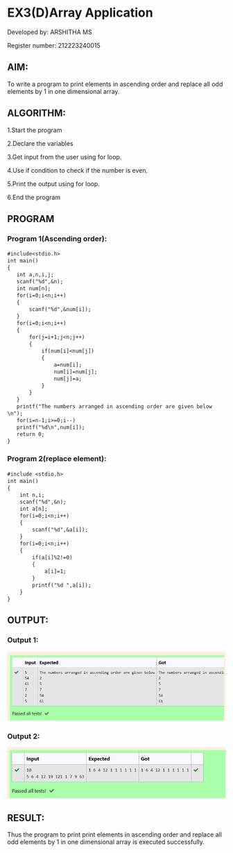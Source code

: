 # EX3(D)Array Application
Developed by: ARSHITHA MS

Register number: 212223240015
 ## AIM:
 To write a program to print elements in ascending order and replace all odd elements by 1 in one dimensional array.
 ## ALGORITHM:
 1.Start the program

 2.Declare the variables

 3.Get input from the user using for loop.

 4.Use if condition to check if the number is even.
 
 5.Print the output using for loop.

 6.End the program

 
 ## PROGRAM
 ### Program 1(Ascending order):
 ```
#include<stdio.h>
int main()
{
    int a,n,i,j;
    scanf("%d",&n);
    int num[n];
    for(i=0;i<n;i++)
    {
        scanf("%d",&num[i]);
    }
    for(i=0;i<n;i++)
    {
        for(j=i+1;j<n;j++)
        {
            if(num[i]<num[j])
            {
                a=num[i];
                num[i]=num[j];
                num[j]=a;
            }
        }
    }
    printf("The numbers arranged in ascending order are given below \n");
    for(i=n-1;i>=0;i--)
    printf("%d\n",num[i]);
    return 0;
}
```
### Program 2(replace element):
```
#include <stdio.h>
int main()
{
    int n,i;
    scanf("%d",&n);
    int a[n];
    for(i=0;i<n;i++)
    {
        scanf("%d",&a[i]);
    }
    for(i=0;i<n;i++)
    {
        if(a[i]%2!=0)
        {
            a[i]=1;
        }
        printf("%d ",a[i]);
    }
}
```

## OUTPUT:
### Output 1:
![alt text](image.png)

### Output 2:
![alt text](image-1.png)

## RESULT:
Thus the program to print print elements in ascending order and replace all odd elements by 1 in one dimensional array is executed successfully.